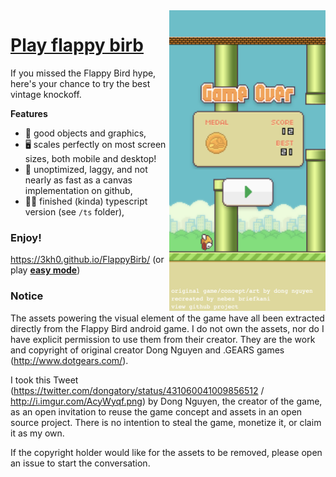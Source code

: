 <img src="screencap.png" align="right" width="250">

# [Play flappy birb](https://3kh0.github.io/FlappyBirb/)

If you missed the Flappy Bird hype, here's your chance to try the best vintage knockoff.

**Features**

* 🎉 good objects and graphics,
* 🖥 scales perfectly on most screen sizes, both mobile and desktop!
* 💩 unoptimized, laggy, and not nearly as fast as a canvas implementation on github,
* 👷‍♂️ finished (kinda) typescript version (see `/ts` folder),

### Enjoy!

https://3kh0.github.io/FlappyBirb/ (or play [**easy mode**](https://3kh0.github.io/FlappyBirb/?easy))

### Notice

The assets powering the visual element of the game have all been extracted directly from the Flappy Bird android game. I do not own the assets, nor do I have explicit permission to use them from their creator. They are the work and copyright of original creator Dong Nguyen and .GEARS games (http://www.dotgears.com/).

I took this Tweet (https://twitter.com/dongatory/status/431060041009856512 / http://i.imgur.com/AcyWyqf.png) by Dong Nguyen, the creator of the game, as an open invitation to reuse the game concept and assets in an open source project. There is no intention to steal the game, monetize it, or claim it as my own.

If the copyright holder would like for the assets to be removed, please open an issue to start the conversation.
